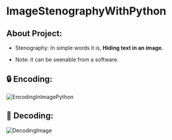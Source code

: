 # ImageStenographyWithPython


## About Project: 

- Stenography: In simple words it is, **Hiding text in an image.**

- Note: it can be seenable from a software.

## 🔒 Encoding:

![EncodingInImagePython](https://user-images.githubusercontent.com/48137657/184625162-5393be69-98e1-4da2-8b86-62eeb1d46b55.PNG)

## 📜 Decoding: 

![DecodingImage](https://user-images.githubusercontent.com/48137657/184625204-6dd68b16-c2df-45c5-b35a-f0df92609217.PNG)
